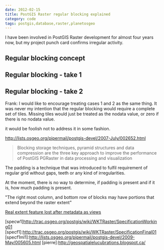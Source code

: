 ```yaml
---
date: 2012-02-15
title: PostGIS Raster regular blocking explained
category: code
tags: postgis,database,raster,planetosgeo
---
```


I have been involved in PostGIS Raster development for almost four years now,
but my project punch card confirms irregular activity.


## Regular blocking concept



## Regular blocking - take 1

## Regular blocking - take 2

Frank: 
I would like to encourage treating cases 1 and 2 as the same thing.
It was never my intention that the regular blocking would require a
complete set of tiles.   Missing tiles would just be treated as the
nodata value, or zero if there is no nodata value.


it would be foolish not to address it in some fashion.  

http://lists.osgeo.org/pipermail/postgis-devel/2007-July/002652.html
> Blocking storage techniques, pyramid structures and data compression
> are the three key approach to improve the performance of PostGIS
> PGRaster in data processing and visualization

The padding is a technique that was introduced to fulfil requirement of regular
grid without gaps, teeth or any kind of irregularities.

At the moment, there is no way to determine, if padding is present
and if it is, how much padding is present.

"The right most column, and bottom row of blocks may have portions that extend beyond the raster extent"

[Real extent feature lost after metadata as views][2122]

[2122ml1]:http://lists.osgeo.org/pipermail/postgis-devel/2012-November/022915.html
[2122ml2]:http://lists.osgeo.org/pipermail/postgis-devel/2012-December/023111.html
[2122ml3]:http://lists.osgeo.org/pipermail/postgis-devel/2012-December/023135.html
[2122]:http://trac.osgeo.org/postgis/ticket/2122
[specw1ml1]:http://lists.osgeo.org/pipermail/postgis-devel/2009-March/005091.html
[specw1]http://trac.osgeo.org/postgis/wiki/WKTRaster/SpecificationWorking01
[specf1]:http://trac.osgeo.org/postgis/wiki/WKTRaster/SpecificationFinal01
[specf1ml1]:http://lists.osgeo.org/pipermail/postgis-devel/2009-May/005605.html
[pierre]:http://geospatialelucubrations.blogspot.ca/